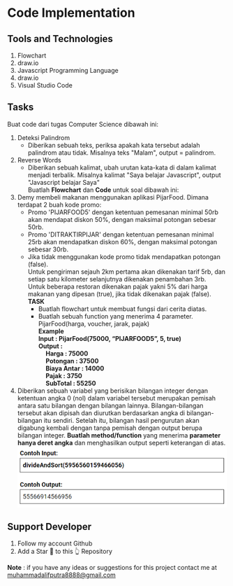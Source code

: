 # Code Implementation

## Tools and Technologies
1. Flowchart
2. draw.io
3. Javascript Programming Language
4. draw.io
5. Visual Studio Code

## Tasks
Buat code dari tugas Computer Science dibawah ini:
1. Deteksi Palindrom
   - Diberikan sebuah teks, periksa apakah kata tersebut adalah palindrom atau tidak. Misalnya teks "Malam", output = palindrom.
2. Reverse Words
   - Diberikan sebuah kalimat, ubah urutan kata-kata di dalam kalimat menjadi terbalik. Misalnya kalimat "Saya belajar Javascript", output "Javascript belajar Saya"<br>
Buatlah **Flowchart** dan **Code** untuk soal dibawah ini:
3. Demy membeli makanan menggunakan aplikasi PijarFood. Dimana terdapat 2 buah kode promo:
   - Promo 'PIJARFOOD5' dengan ketentuan pemesanan minimal 50rb akan mendapat diskon 50%, dengan maksimal potongan sebesar 50rb.
   - Promo 'DITRAKTIRPIJAR' dengan ketentuan pemesanan minimal 25rb akan mendapatkan diskon 60%, dengan maksimal potongan sebesar 30rb.
   - Jika tidak menggunakan kode promo tidak mendapatkan potongan (false).\
Untuk pengiriman sejauh 2km pertama akan dikenakan tarif 5rb, dan setiap satu kilometer selanjutnya dikenakan penambahan 3rb.\
Untuk beberapa restoran dikenakan pajak yakni 5% dari harga makanan yang dipesan (true), jika tidak dikenakan pajak (false).\
**TASK**<br>
      - Buatlah flowchart untuk membuat fungsi dari cerita diatas.<br>
      - Buatlah sebuah function yang menerima 4 parameter.\
        PijarFood(harga, voucher, jarak, pajak)\
**Example\
      Input	: PijarFood(75000, “PIJARFOOD5”, 5, true)\
      Output :**\
      **&nbsp;&nbsp;&nbsp;&nbsp;&nbsp;Harga		    : 75000\
      &nbsp;&nbsp;&nbsp;&nbsp;&nbsp;Potongan	  : 37500\
      &nbsp;&nbsp;&nbsp;&nbsp;&nbsp;Biaya Antar	: 14000\
      &nbsp;&nbsp;&nbsp;&nbsp;&nbsp;Pajak		    : 3750\
      &nbsp;&nbsp;&nbsp;&nbsp;&nbsp;SubTotal	  : 55250**
4. Diberikan sebuah variabel yang berisikan bilangan integer dengan ketentuan angka 0 (nol) dalam variabel tersebut merupakan pemisah antara satu bilangan dengan bilangan lainnya. Bilangan-bilangan tersebut akan dipisah dan diurutkan berdasarkan angka di bilangan-bilangan itu sendiri. Setelah itu, bilangan hasil pengurutan akan digabung kembali dengan tanpa pemisah dengan output berupa bilangan integer. **Buatlah method/function** yang menerima **parameter hanya deret angka** dan menghasilkan output seperti keterangan di atas.
  ![image](https://github.com/altrawan/introduction-javascript/blob/master/code-implementation/Picture1.png)
   
## Support Developer
1. Follow my account Github
2. Add a Star 🌟 to this 👆 Repository

<b>Note</b> : if you have any ideas or suggestions for this project contact me at muhammadalifputra8888@gmail.com

